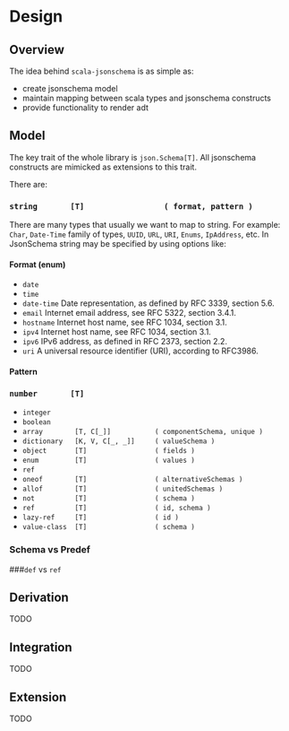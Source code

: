 # Design

## Overview
The idea behind `scala-jsonschema` is as simple as:

- create jsonschema model
- maintain mapping between scala types and jsonschema constructs
- provide functionality to render adt   

## Model
The key trait of the whole library is `json.Schema[T]`. 
All jsonschema constructs are mimicked as extensions to this trait.

There are:

### `string       [T]                 ( format, pattern )`  
There are many types that usually we want to map to string. 
For example: `Char`, `Date-Time` family of types, `UUID`, `URL`, `URI`, `Enums`, `IpAddress`, etc.
In JsonSchema string may be specified by using options like:

#### Format (enum)
  - `date` 
  - `time` 
  - `date-time` Date representation, as defined by RFC 3339, section 5.6.
  - `email`     Internet email address, see RFC 5322, section 3.4.1.
  - `hostname`  Internet host name, see RFC 1034, section 3.1.
  - `ipv4`      Internet host name, see RFC 1034, section 3.1.
  - `ipv6`      IPv6 address, as defined in RFC 2373, section 2.2.
  - `uri`       A universal resource identifier (URI), according to RFC3986.  

#### Pattern
   
### `number       [T]`  
- `integer`  
- `boolean`  
- `array        [T, C[_]]           ( componentSchema, unique )`  
- `dictionary   [K, V, C[_, _]]     ( valueSchema )`  
- `object       [T]                 ( fields )`  
- `enum         [T]                 ( values )`  
- `ref`  
- `oneof        [T]                 ( alternativeSchemas )`  
- `allof        [T]                 ( unitedSchemas )`  
- `not          [T]                 ( schema )`  
- `ref          [T]                 ( id, schema )`  
- `lazy-ref     [T]                 ( id )`  
- `value-class  [T]                 ( schema )`  

### Schema vs Predef
###`def` vs `ref`

## Derivation
TODO

## Integration
TODO

## Extension
TODO